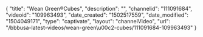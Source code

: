 {
    "title": "Wean Green&reg;Cubes",
    "description": "",
    "channelid": "111091684",
    "videoid": "109963493",
    "date_created": "1502517559",
    "date_modified": "1504049171",
    "type": "captivate",
    "layout": "channelVideo",
    "url": "\/bbbusa-latest-videos\/wean-green\u00c2-cubes\/111091684-109963493"
}